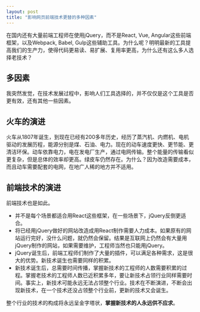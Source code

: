 ```yaml
---
layout: post
title: "影响网页前端技术更替的多种因素"
---
```


在国内还有大量前端工程师在使用jQuery，而不是React, Vue, Angular这些前端框架，以及Webpack, Babel, Gulp这些辅助工具。为什么呢？明明最新的工具提高我们的生产力，使得代码更易读、易扩展、复用率更高，为什么还有这么多人选择老技术？

## 多因素
我突然发觉，在技术发展过程中，影响人们工具选择的，并不仅仅是这个工具是否更有效，还有其他一些因素。

## 火车的演进
火车从1807年诞生，到现在已经有200多年历史，经历了蒸汽机、内燃机、电机驱动的发展历程，能源分别是煤、石油、电力。现在的动车速度更快、更节能、更清洁环保。动车依靠电力，电在发电厂生产，通过电网传输。整个能量的传输看似更复杂，但是总体的效率却更高。绿皮车仍然存在。为什么？因为改造需要成本，而且动车需要配套的电网，在地广人稀的地方并不适用。

## 前端技术的演进
前端技术也是如此。

- 并不是每个场景都适合用React这些框架，在一些场景下，jQuery反倒更适合。
- 将已经用jQuery做好的网站改造成用React制作需要人力成本。如果原有的网站运行完好，没什么问题，就仍然会保留。结果是互联网上仍然会有大量用jQuery制作的网站，如果需要维护，工程师当然也只能用jQuery。
- jQuery诞生后，前端工程师们制作了大量的插件，可以满足各种需求，这是很大的优势。新技术诞生也需要同样的积累。
- 新技术诞生后，总需要时间传播，掌握新技术的工程师的人数需要积累的过程。掌握老技术的工程师人数已近积累多年，要让新技术占领行业同样需要时间。事实上，新技术可能永远无法占领整个行业。技术在不断演进，不断会出现新技术，在一个技术还没占领整个行业前，更新的技术又会诞生。

整个行业的技术的构成将永远呈金字塔状，**掌握新技术的人永远供不应求**。